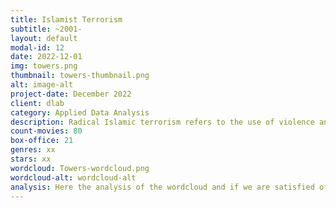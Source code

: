 ```yaml
---
title: Islamist Terrorism
subtitle: ~2001-
layout: default
modal-id: 12
date: 2022-12-01
img: towers.png
thumbnail: towers-thumbnail.png
alt: image-alt
project-date: December 2022
client: dlab
category: Applied Data Analysis
description: Radical Islamic terrorism refers to the use of violence and intimidation by extremist groups or individuals who seek to promote their interpretation of Islam and establish an Islamic state or caliphate. These groups often target civilians, including Muslims who do not adhere to their ideology, as well as government and military targets. Radical Islamic terrorism has been a major global concern since the September 11th attacks in 2001, and it continues to pose a significant threat to national and international security. Many governments and international organizations have implemented strategies to combat radical Islamic terrorism, including military action, intelligence gathering, and diplomatic efforts to address the root causes of radicalization.
count-movies: 80
box-office: 21
genres: xx
stars: xx
wordcloud: Towers-wordcloud.png
wordcloud-alt: wordcloud-alt
analysis: Here the analysis of the wordcloud and if we are satisfied of the classification.
---
```

